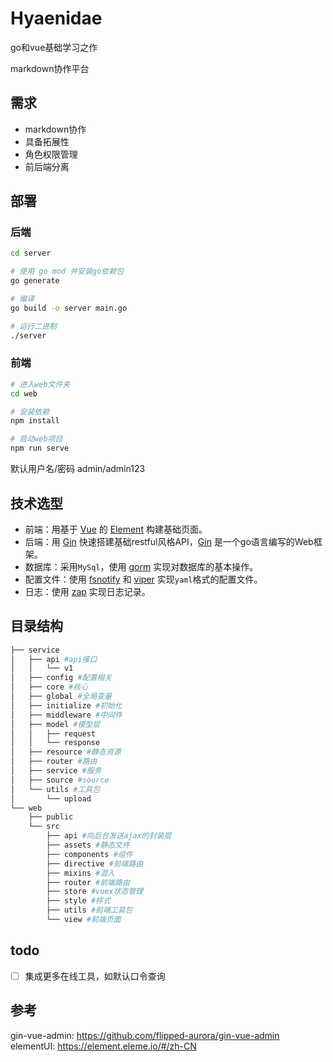# Hyaenidae

go和vue基础学习之作

markdown协作平台

## 需求

* markdown协作
* 具备拓展性
* 角色权限管理
* 前后端分离

## 部署

### 后端
```bash
cd server

# 使用 go mod 并安装go依赖包
go generate

# 编译 
go build -o server main.go 

# 运行二进制
./server 
```

### 前端
```bash
# 进入web文件夹
cd web

# 安装依赖
npm install

# 启动web项目
npm run serve
```

默认用户名/密码 admin/admin123


## 技术选型
* 前端：用基于 [Vue](https://vuejs.org/) 的 [Element](https://github.com/ElemeFE/element) 构建基础页面。
*  后端：用 [Gin](https://gin-gonic.com/) 快速搭建基础restful风格API，[Gin](https://gin-gonic.com/) 是一个go语言编写的Web框架。
*  数据库：采用`MySql`，使用 [gorm](http://gorm.cn/) 实现对数据库的基本操作。
*  配置文件：使用 [fsnotify](https://github.com/fsnotify/fsnotify) 和 [viper](https://github.com/spf13/viper) 实现`yaml`格式的配置文件。
*  日志：使用 [zap](https://github.com/uber-go/zap) 实现日志记录。

## 目录结构
```bash
├── service
│   ├── api #api接口
│   │   └── v1 
│   ├── config #配置相关
│   ├── core #核心
│   ├── global #全局变量
│   ├── initialize #初始化
│   ├── middleware #中间件
│   ├── model #模型层
│   │   ├── request 
│   │   └── response
│   ├── resource #静态资源
│   ├── router #路由
│   ├── service #服务
│   ├── source #source
│   └── utils #工具包
│       └── upload 
└── web
    ├── public
    └── src
        ├── api #向后台发送ajax的封装层
        ├── assets #静态文件
        ├── components #组件
        ├── directive #前端路由
        ├── mixins #混入
        ├── router #前端路由
        ├── store #vuex状态管理
        ├── style #样式
        ├── utils #前端工具包
        └── view #前端页面
```
## todo

- [ ] 集成更多在线工具，如默认口令查询

## 参考
gin-vue-admin: https://github.com/flipped-aurora/gin-vue-admin
elementUI: https://element.eleme.io/#/zh-CN

